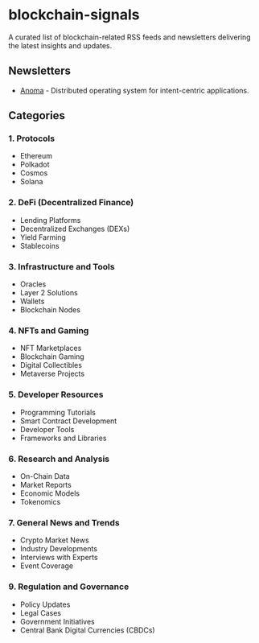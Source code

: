 # blockchain-signals
A curated list of blockchain-related RSS feeds and newsletters delivering the latest insights and updates.

## Newsletters

- [Anoma](https://anoma.us7.list-manage.com/subscribe?u=69adafe0399f0f2a434d8924b&id=e30866c43d) - Distributed operating system for intent-centric applications.

## Categories

### 1. **Protocols**
- Ethereum
- Polkadot
- Cosmos
- Solana

### 2. **DeFi (Decentralized Finance)**
- Lending Platforms
- Decentralized Exchanges (DEXs)
- Yield Farming
- Stablecoins

### 3. **Infrastructure and Tools**
- Oracles
- Layer 2 Solutions
- Wallets
- Blockchain Nodes

### 4. **NFTs and Gaming**
- NFT Marketplaces
- Blockchain Gaming
- Digital Collectibles
- Metaverse Projects

### 5. **Developer Resources**
- Programming Tutorials
- Smart Contract Development
- Developer Tools
- Frameworks and Libraries

### 6. **Research and Analysis**
- On-Chain Data
- Market Reports
- Economic Models
- Tokenomics

### 7. **General News and Trends**
- Crypto Market News
- Industry Developments
- Interviews with Experts
- Event Coverage

### 9. **Regulation and Governance**
- Policy Updates
- Legal Cases
- Government Initiatives
- Central Bank Digital Currencies (CBDCs)

